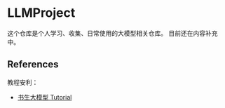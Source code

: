 # LLMProject

这个仓库是个人学习、收集、日常使用的大模型相关仓库。
目前还在内容补充中。

## References
教程安利：
- [书生大模型 Tutorial](https://github.com/InternLM/Tutorial)

